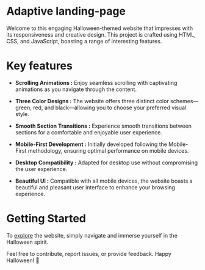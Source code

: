 # Adaptive landing-page
Welcome to this engaging Halloween-themed website that impresses with its responsiveness and creative design. This project is crafted using HTML, CSS, and JavaScript, boasting a range of interesting features.

# Key features

- **Scrolling Animations :** Enjoy seamless scrolling with captivating animations as you navigate through the content.</li>

- **Three Color Designs :** The website offers three distinct color schemes—green, red, and black—allowing you to choose your preferred visual style.</li>

- **Smooth Section Transitions :** Experience smooth transitions between sections for a comfortable and enjoyable user experience.

- **Mobile-First Development :** Initially developed following the Mobile-First methodology, ensuring optimal performance on mobile devices.

- **Desktop Compatibility :** Adapted for desktop use without compromising the user experience.

- **Beautiful UI :** Compatible with all mobile devices, the website boasts a beautiful and pleasant user interface to enhance your browsing experience.

# Getting Started
To <a href="https://dimaa21.github.io/landing-page/](https://dimaa21.github.io/landing-halloween/)">explore</a> the website, simply navigate and immerse yourself in the Halloween spirit. 

Feel free to contribute, report issues, or provide feedback. Happy Halloween! 🎃
